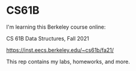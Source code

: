 # CS61B
I'm learning this Berkeley course online:

CS 61B Data Structures, Fall 2021

https://inst.eecs.berkeley.edu/~cs61b/fa21/

This rep contains my labs, homeworks, and more.